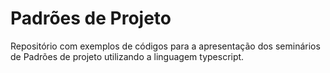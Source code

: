 # Padrões de Projeto

Repositório com exemplos de códigos para a apresentação dos seminários de Padrões de projeto utilizando a linguagem typescript.
